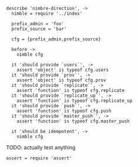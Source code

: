     describe 'nimbre-direction', ->
      nimble = require '../index'

      prefix_admin = 'foo'
      prefix_source = 'bar'

      cfg = {prefix_admin,prefix_source}

      before ->
        nimble cfg

      it 'should provide `users`', ->
        assert 'object' is typeof cfg.users
      it 'should provide `prov`', ->
        assert 'object' is typeof cfg.prov
      it 'should provide `replicate`', ->
        assert 'function' is typeof cfg.replicate
      it 'should provide `replicate_up`', ->
        assert 'function' is typeof cfg.replicate_up
      it 'should provide `push`', ->
        assert 'function' is typeof cfg.push
      it 'should provide `master_push`', ->
        assert 'function' is typeof cfg.master_push

      it 'should be idempotent', ->
        nimble cfg

TODO: actually test anything

    assert = require 'assert'

